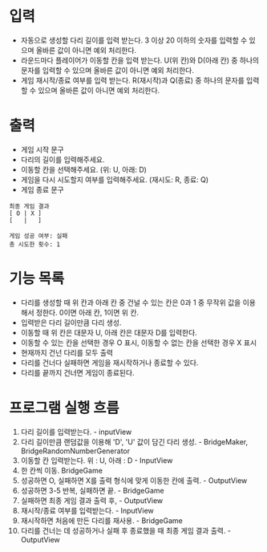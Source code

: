 # 입력
- 자동으로 생성할 다리 길이를 입력 받는다. 3 이상 20 이하의 숫자를 입력할 수 있으며 올바른 값이 아니면 예외 처리한다.
- 라운드마다 플레이어가 이동할 칸을 입력 받는다. U(위 칸)와 D(아래 칸) 중 하나의 문자를 입력할 수 있으며 올바른 값이 아니면 예외 처리한다.
- 게임 재시작/종료 여부를 입력 받는다. R(재시작)과 Q(종료) 중 하나의 문자를 입력할 수 있으며 올바른 값이 아니면 예외 처리한다.

# 출력
- 게임 시작 문구
- 다리의 길이를 입력해주세요.
- 이동할 칸을 선택해주세요. (위: U, 아래: D)
- 게임을 다시 시도할지 여부를 입력해주세요. (재시도: R, 종료: Q)
- 게임 종료 문구

```
최종 게임 결과
[ O | X ]
[   |   ]

게임 성공 여부: 실패
총 시도한 횟수: 1
```

# 기능 목록
- 다리를 생성할 때 위 칸과 아래 칸 중 건널 수 있는 칸은 0과 1 중 무작위 값을 이용해서 정한다. 0이면 아래 칸, 1이면 위 칸.
- 입력받은 다리 길이만큼 다리 생성.
- 이동할 때 위 칸은 대문자 U, 아래 칸은 대문자 D를 입력한다.
- 이동할 수 있는 칸을 선택한 경우 O 표시, 이동할 수 없는 칸을 선택한 경우 X 표시
- 현재까지 건넌 다리를 모두 출력
- 다리를 건너다 실패하면 게임을 재시작하거나 종료할 수 있다.
- 다리를 끝까지 건너면 게임이 종료된다.

# 프로그램 실행 흐름
1. 다리 길이를 입력받는다. - inputView
2. 다리 길이만큼 랜덤값을 이용해 'D', 'U' 값이 담긴 다리 생성. - BridgeMaker, BridgeRandomNumberGenerator
3. 이동할 칸 입력받는다. 위 : U, 아래 : D - InputView
4. 한 칸씩 이동. BridgeGame
5. 성공하면 O, 실패하면 X를 출력 형식에 맞게 이동한 칸에 출력. - OutputView
6. 성공하면 3-5 반복, 실패하면 끝. - BridgeGame
7. 실패하면 최종 게임 결과 출력 후, - OutputView
8. 재시작/종료 여부를 입력받는다. - InputView
9. 재시작하면 처음에 만든 다리를 재사용. - BridgeGame
9. 다리를 건너는 데 성공하거나 실패 후 종료했을 때 최종 게임 결과 출력. - OutputView
